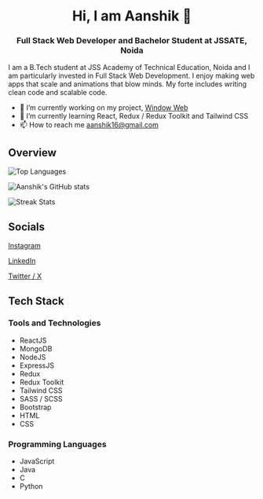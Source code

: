 <h1 style="text-align:center">Hi, I am Aanshik 👋</h1>

<h3 style="text-align: center">Full Stack Web Developer and Bachelor Student at JSSATE, Noida</h3>

I am a B.Tech student at JSS Academy of Technical Education, Noida and I am particularly invested in Full Stack Web Development.
I enjoy making web apps that scale and animations that blow minds. My forte includes writing clean code and scalable code.

- 🔭 I’m currently working on my project, [Window Web](https://github.com/aanshiksharma/windows-web)
- 🌱 I’m currently learning React, Redux / Redux Toolkit and Tailwind CSS
- 📫 How to reach me [aanshik16@gmail.com](mailto:aanshik16@gmail.com)

<!-- Download my resume by [clicking here](resume.pdf). -->

## Overview

![Top Languages](https://github-readme-stats.vercel.app/api/top-langs/?username=aanshiksharma&layout=compact)

![Aanshik's GitHub stats](https://github-readme-stats.vercel.app/api?username=aanshiksharma&show_icons=true)

![Streak Stats](https://github-readme-streak-stats.herokuapp.com/?user=aanshiksharma&)

## Socials

[Instagram](https://instagram.com/aanshik_sharma/)

[LinkedIn](https://linkedin.com/in/aanshik-sharma/)

[Twitter / X](https://x.com/aanshik_sharma)

## Tech Stack

### Tools and Technologies

- ReactJS
- MongoDB
- NodeJS
- ExpressJS
- Redux
- Redux Toolkit
- Tailwind CSS
- SASS / SCSS
- Bootstrap
- HTML
- CSS

### Programming Languages

- JavaScript
- Java
- C
- Python
